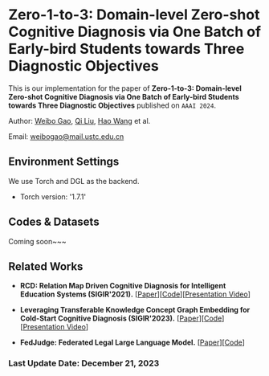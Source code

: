 # Zero-1-to-3: Domain-level Zero-shot Cognitive Diagnosis via One Batch of Early-bird Students towards Three Diagnostic Objectives

This is our implementation for the paper of **Zero-1-to-3: Domain-level Zero-shot Cognitive Diagnosis via One Batch of Early-bird Students towards Three Diagnostic Objectives** published on `AAAI 2024`. 

Author: [Weibo Gao](https://scholar.google.com/citations?user=k19RS74AAAAJ&hl=zh-CN), [Qi Liu](http://staff.ustc.edu.cn/~qiliuql), [Hao Wang](http://staff.ustc.edu.cn/~wanghao3) et al.

Email: weibogao@mail.ustc.edu.cn

## Environment Settings
We use Torch and DGL as the backend. 
- Torch version:  '1.7.1'

## Codes & Datasets
Coming soon~~~

## Related Works
- **RCD: Relation Map Driven Cognitive Diagnosis for Intelligent Education Systems (SIGIR'2021).** [[Paper](https://dl.acm.org/doi/abs/10.1145/3404835.3462932)][[Code](https://github.com/bigdata-ustc/RCD/)][[Presentation Video](https://dl.acm.org/action/downloadSupplement?doi=10.1145%2F3404835.3462932&file=RCD.mp4)]

- **Leveraging Transferable Knowledge Concept Graph Embedding for Cold-Start Cognitive Diagnosis (SIGIR'2023).** [[Paper](https://dl.acm.org/doi/10.1145/3539618.3591774)][[Code](https://github.com/WebGao/TechCD)][[Presentation Video](https://dl.acm.org/action/downloadSupplement?doi=10.1145%2F3539618.3591774&file=SIGIR23-fp1870.mp4)]

- **FedJudge: Federated Legal Large Language Model.** [[Paper](https://arxiv.org/abs/2309.08173)][[Code](https://github.com/yuelinan/FedJudge)]

### Last Update Date: December 21, 2023
